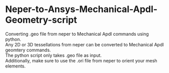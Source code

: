 # Neper-to-Ansys-Mechanical-Apdl-Geometry-script
Converting .geo file from neper to Mechanical Apdl commands using python. <br />
Any 2D or 3D tessellations from neper can be converted to Mechanical Apdl geomtery commands. <br />
The python script only takes .geo file as input. <br />
Additionally, make sure to use the .ori file from neper to orient your mesh elements.

